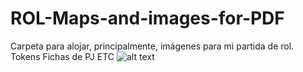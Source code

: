 # ROL-Maps-and-images-for-PDF

Carpeta para alojar, principalmente, imágenes para mi partida de rol.
Tokens
Fichas de PJ
ETC
![alt text]([https://raw.githubusercontent.com/RoleandoM6/ROL-Maps-and-images-for-PDF/refs/heads/main/Icono%20Carpeta%20Principal%20ROL.png](https://raw.githubusercontent.com/RoleandoM6/ROL/refs/heads/main/16.%20Iconos%20StreamDeack/Icono%20Carpeta%20Principal%20ROL.png))
